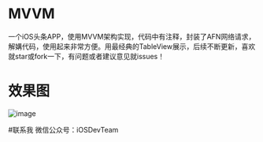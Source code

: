 # MVVM
一个iOS头条APP，使用MVVM架构实现，代码中有注释，封装了AFN网络请求，解媾代码，使用起来非常方便。用最经典的TableView展示，后续不断更新，喜欢就star或fork一下，有问题或者建议意见就issues！

# 效果图
 ![image](https://github.com/shenAlexy/MVVM/blob/master/MVVM-demo/MVVM-demo/效果图.png)
 
#联系我
  微信公众号：iOSDevTeam
